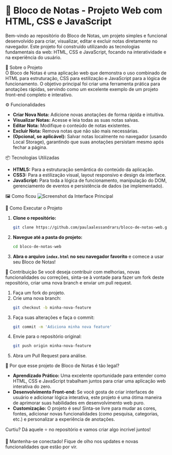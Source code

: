 # 📝 Bloco de Notas - Projeto Web com HTML, CSS e JavaScript

Bem-vindo ao repositório do Bloco de Notas, um projeto simples e funcional desenvolvido para criar, visualizar, editar e excluir notas diretamente no navegador. Este projeto foi construído utilizando as tecnologias fundamentais da web: HTML, CSS e JavaScript, focando na interatividade e na experiência do usuário.

🚀 Sobre o Projeto <BR>
O Bloco de Notas é uma aplicação web que demonstra o uso combinado de HTML para estruturação, CSS para estilização e JavaScript para a lógica de funcionamento. O objetivo principal foi criar uma ferramenta prática para anotações rápidas, servindo como um excelente exemplo de um projeto front-end completo e interativo.

⚙️ Funcionalidades
*   **Criar Nova Nota:** Adicione novas anotações de forma rápida e intuitiva.
*   **Visualizar Notas:** Acesse e leia todas as suas notas salvas.
*   **Editar Nota:** Modifique o conteúdo de notas existentes.
*   **Excluir Nota:** Remova notas que não são mais necessárias.
*   **(Opcional, se aplicável):** Salvar notas localmente no navegador (usando Local Storage), garantindo que suas anotações persistam mesmo após fechar a página.

📦 Tecnologias Utilizadas
*   **HTML5:** Para a estruturação semântica do conteúdo da aplicação.
*   **CSS3:** Para a estilização visual, layout responsivo e design da interface.
*   **JavaScript:** Para toda a lógica de funcionamento, manipulação do DOM, gerenciamento de eventos e persistência de dados (se implementado).

🖼️ Como ficou
![Screenshot da Interface Principal](link-para-sua-imagem-da-interface-principal.png)

📂 Como Executar o Projeto
1.  **Clone o repositório:**
    ```bash
    git clone https://github.com/paulaalessandrars/bloco-de-notas-web.git
    ```
2.  **Navegue até a pasta do projeto:**
    ```bash
    cd bloco-de-notas-web
    ```
3.  **Abra o arquivo `index.html` no seu navegador favorito** e comece a usar seu Bloco de Notas!

🤝 Contribuição
Se você deseja contribuir com melhorias, novas funcionalidades ou correções, sinta-se à vontade para fazer um fork deste repositório, criar uma nova branch e enviar um pull request.

1.  Faça um fork do projeto.
2.  Crie uma nova branch:
    ```bash
    git checkout -b minha-nova-feature
    ```
3.  Faça suas alterações e faça o commit:
    ```bash
    git commit -m 'Adiciona minha nova feature'
    ```
4.  Envie para o repositório original:
    ```bash
    git push origin minha-nova-feature
    ```
5.  Abra um Pull Request para análise.

🤩 Por que esse projeto de Bloco de Notas é tão legal?
*   **Aprendizado Prático:** Uma excelente oportunidade para entender como HTML, CSS e JavaScript trabalham juntos para criar uma aplicação web interativa do zero.
*   **Desenvolvimento Front-end:** Se você gosta de criar interfaces de usuário e adicionar lógica interativa, este projeto é uma ótima maneira de aprimorar suas habilidades em desenvolvimento web puro.
*   **Customização:** O projeto é seu! Sinta-se livre para mudar as cores, fontes, adicionar novas funcionalidades (como pesquisa, categorias, etc.) e personalizar a experiência de anotações.

Curtiu? Dá aquele ⭐ no repositório e vamos criar algo incrível juntos!

🚀 Mantenha-se conectado! Fique de olho nos updates e novas funcionalidades que estão por vir.

